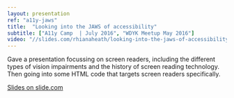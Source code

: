 ```yaml
---
layout: presentation
ref: "a11y-jaws"
title:  "Looking into the JAWS of accessibility"
subtitle: ["A11y Camp  | July 2016", "WDYK Meetup May 2016"]
video: "//slides.com/rhianaheath/looking-into-the-jaws-of-accessibility/embed"
---
```

Gave a presentation focussing on screen readers, including the different types of vision impairments and the history of screen reading technology. Then going into some HTML code that targets screen readers specifically.

[Slides on slide.com](https://slides.com/rhianaheath/looking-into-the-jaws-of-accessibility)
